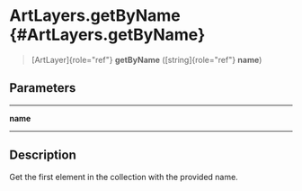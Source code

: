 ArtLayers.getByName {#ArtLayers.getByName}
===================

> [ArtLayer]{role="ref"} **getByName** ([string]{role="ref"} **name**)

Parameters
----------

  ---------- --
  **name**   
  ---------- --

Description
-----------

Get the first element in the collection with the provided name.
